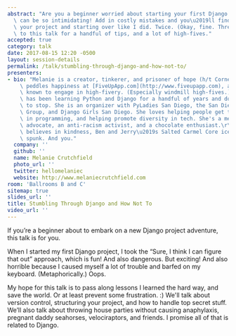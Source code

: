 ```yaml
---
abstract: "Are you a beginner worried about starting your first Django project? It\
  \ can be so intimidating! Add in costly mistakes and you\u2019ll find yourself scrapping\
  \ your project and starting over like I did. Twice. (Okay, fine. Three times.) Come\
  \ to this talk for a handful of tips, and a lot of high-fives."
accepted: true
category: talk
date: 2017-08-15 12:20 -0500
layout: session-details
permalink: /talk/stumbling-through-django-and-how-not-to/
presenters:
- bio: "Melanie is a creator, tinkerer, and prisoner of hope (h/t Cornel West). She\
    \ peddles happiness at [FiveUpApp.com](http://www.fiveupapp.com), and has been\
    \ known to engage in high-fivery. (Especially windmill high-fives.)\r\n\r\nMelanie\
    \ has been learning Python and Django for a handful of years and doesn't plan\
    \ to stop. She is an organizer with PyLadies San Diego, the San Diego Python User\
    \ Group, and Django Girls San Diego. She loves helping people get their feet wet\
    \ in programming, and helping promote diversity in tech. She's a mental health\
    \ advocate, an anti-racism activist, and a chocolate enthusiast.\r\n\r\nMelanie\
    \ believes in kindness, Ben and Jerry\u2019s Salted Carmel Core ice cream, and\
    \ spunk. And you."
  company: ''
  github: ''
  name: Melanie Crutchfield
  photo_url: ''
  twitter: hellomelaniec
  website: http://www.melaniecrutchfield.com
room: 'Ballrooms B and C'
sitemap: true
slides_url: ''
title: Stumbling Through Django and How Not To
video_url: ''
---
```


If you’re a beginner about to embark on a new Django project adventure, this talk is for you.

When I started my first Django project, I took the “Sure, I think I can figure that out” approach, which is fun! And also dangerous. But exciting! And also horrible because I caused myself a lot of trouble and barfed on my keyboard. (Metaphorically.) Oops.

My hope for this talk is to pass along lessons I learned the hard way, and save the world. Or at least prevent some frustration. :) We'll talk about version control, structuring your project, and how to handle top secret stuff. We’ll also talk about throwing house parties without causing anaphylaxis, pregnant daddy seahorses, velociraptors, and friends. I promise all of that is related to Django.
